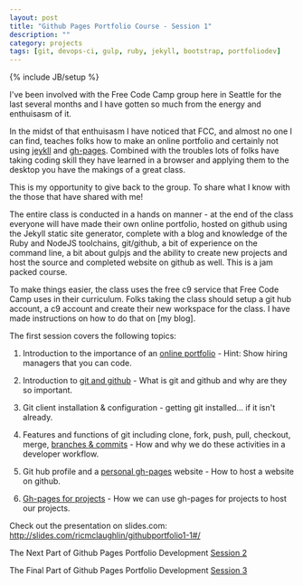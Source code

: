 ```yaml
---
layout: post
title: "Github Pages Portfolio Course - Session 1"
description: ""
category: projects
tags: [git, devops-ci, gulp, ruby, jekyll, bootstrap, portfoliodev]
---
```

{% include JB/setup %}

I've been involved with the Free Code Camp group here in Seattle for the last several months and I have gotten so much from the energy and enthuisasm of it.

In the midst of that enthuisasm I have noticed that FCC, and almost no one I can find, teaches folks how to make an online portfolio and certainly not using [jeykll](http://jekyllrb.com/) and [gh-pages](https://pages.github.com/). Combined with the troubles lots of folks have taking coding skill they have learned in a browser and applying them to the desktop you have the makings of a great class.

This is my opportunity to give back to the group. To share what I know with the those that have shared with me! 

The entire class is conducted in a hands on manner - at the end of the class everyone will have made their own online portfolio, hosted on github using the Jekyll static site generator, complete with a blog and knowledge of the Ruby and NodeJS toolchains, git/github, a bit of experience on the command line, a bit about gulpjs and the ability to create new projects and host the source and completed website on github as well. This is a jam packed course.

To make things easier, the class uses the free c9 service that Free Code Camp uses in their curriculum. Folks taking the class should setup a git hub account, a c9 account and create their new workspace for the class. I have made instructions on how to do that on [my blog]. 

The first session covers the following topics:

1. Introduction to the importance of an <a href="http://slides.com/ricmclaughlin/githubportfolio1-1#/4">online portfolio</a> - Hint: Show hiring managers that you can code.

2. Introduction to <a href="http://slides.com/ricmclaughlin/githubportfolio1-1#/6">git and github</a> - What is git and github and why are they so important.

3. Git client installation &amp; configuration - getting git installed... if it isn't already.

4. Features and functions of git including clone, fork, push, pull, checkout, merge, <a href="http://slides.com/ricmclaughlin/githubportfolio1-1#/16">branches &amp; commits</a> - How and why we do these activities in a developer workflow.

5. Git hub profile and a <a href="http://slides.com/ricmclaughlin/githubportfolio1-1#/20">personal gh-pages</a> website - How to host a website on github.

6. <a href="http://slides.com/ricmclaughlin/githubportfolio1-1#/24">Gh-pages for projects</a> - How we can use gh-pages for projects to host our projects.

<p>
  Check out the presentation on slides.com: <a href="http://slides.com/ricmclaughlin/githubportfolio1-1#/">http://slides.com/ricmclaughlin/githubportfolio1-1#/</a>
</p>

<p>
  The Next Part of Github Pages Portfolio Development <a href={{ BASE_PATH }}"/projects/github-pages-portfolio-session2">Session 2</a>
</p>
<p>
  The Final Part of Github Pages Portfolio Development <a href={{ BASE_PATH }}"/projects/github-pages-portfolio-session3">Session 3</a>
</p>

